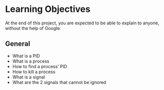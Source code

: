 # Learning Objectives

At the end of this project, you are expected to be able to explain to anyone, without the help of Google:
## General

- What is a PID
- What is a process
- How to find a process’ PID
- How to kill a process
- What is a signal
- What are the 2 signals that cannot be ignored
